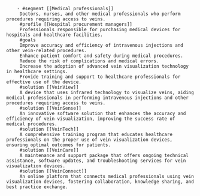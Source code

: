         - #segment [[Medical professionals]]
         Doctors, nurses, and other medical professionals who perform procedures requiring access to veins.
         #profile [[Hospital procurement managers]]
         Professionals responsible for purchasing medical devices for hospitals and healthcare facilities.
         #goals
         Improve accuracy and efficiency of intravenous injections and other vein-related procedures.
         Enhance patient comfort and safety during medical procedures.
         Reduce the risk of complications and medical errors.
         Increase the adoption of advanced vein visualization technology in healthcare settings.
         Provide training and support to healthcare professionals for effective use of the device.
         #solution [[VeinView]]
         A device that uses infrared technology to visualize veins, aiding medical professionals in performing intravenous injections and other procedures requiring access to veins.
         #solution [[VeinSense]]
         An innovative software solution that enhances the accuracy and efficiency of vein visualization, improving the success rate of medical procedures.
         #solution [[VeinTech]]
         A comprehensive training program that educates healthcare professionals on the proper use of vein visualization devices, ensuring optimal outcomes for patients.
         #solution [[VeinCare]]
         A maintenance and support package that offers ongoing technical assistance, software updates, and troubleshooting services for vein visualization devices.
         #solution [[VeinConnect]]
         An online platform that connects medical professionals using vein visualization devices, fostering collaboration, knowledge sharing, and best practice exchange.



